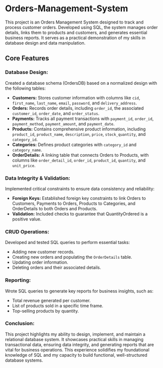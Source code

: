 # Orders-Management-System

<p>This project is an Orders Management System designed to track and process customer orders. Developed using SQL, the system manages order details, links them to products and customers, and generates essential business reports. It serves as a practical demonstration of my skills in database design and data manipulation.</p>

## Core Features

### Database Design:
<p>Created a database schema (OrdersDB) based on a normalized design with the following tables:</p>

<ul>
  <li><b>Customers:</b> Stores customer information with columns like <code>cid</code>, <code>first_name</code>, <code>last_name</code>, <code>email</code>, <code>password</code>, and <code>delivery_address</code>.</li>
  <li><b>Orders:</b> Records order details, including <code>order_id</code>, the associated <code>customer_id</code>, <code>order_date</code>, and <code>order_status</code>.</li>
  <li><b>Payments:</b> Tracks all payment transactions with <code>payment_id</code>, <code>order_id</code>, <code>payment_method</code>, <code>payment_amount</code>, and <code>payment_date</code>.</li>
  <li><b>Products:</b> Contains comprehensive product information, including <code>product_id</code>, <code>product_name</code>, <code>description</code>, <code>price</code>, <code>stock_quantity</code>, and <code>category_id</code>.</li>
  <li><b>Categories:</b> Defines product categories with <code>category_id</code> and <code>category_name</code>.</li>
  <li><b>OrderDetails:</b> A linking table that connects Orders to Products, with columns like <code>order_detail_id</code>, <code>order_id</code>, <code>product_id</code>, <code>quantity</code>, and <code>unit_price</code>.</li>
</ul>

### Data Integrity & Validation: 
<p>Implemented critical constraints to ensure data consistency and reliability:</p>

<ul>
  <li><b>Foreign Keys:</b> Established foreign key constraints to link Orders to Customers, Payments to Orders, Products to Categories, and OrderDetails to both Orders and Products.</li>
  <li><b>Validation:</b> Included checks to guarantee that QuantityOrdered is a positive value.</li>
</ul>

### CRUD Operations: 
<p>Developed and tested SQL queries to perform essential tasks:</p>

<ul>
  <li>Adding new customer records.</li>
  <li>Creating new orders and populating the <code>OrderDetails</code> table.</li>
  <li>Updating order information.</li>
  <li>Deleting orders and their associated details.</li>
</ul>

### Reporting:
<p>Wrote SQL queries to generate key reports for business insights, such as:</p>

<ul>
  <li>Total revenue generated per customer.</li>
  <li>List of products sold in a specific time frame.</li>
  <li>Top-selling products by quantity.</li>
</ul>

### Conclusion:
<p>This project highlights my ability to design, implement, and maintain a relational database system. It showcases practical skills in managing transactional data, ensuring data integrity, and generating reports that are vital for business operations. This experience solidifies my foundational knowledge of SQL and my capacity to build functional, well-structured database systems.</p>



